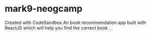 # mark9-neogcamp
Created with CodeSandbox
An book recommendation app built with ReactJS which will help you find the correct book . .

